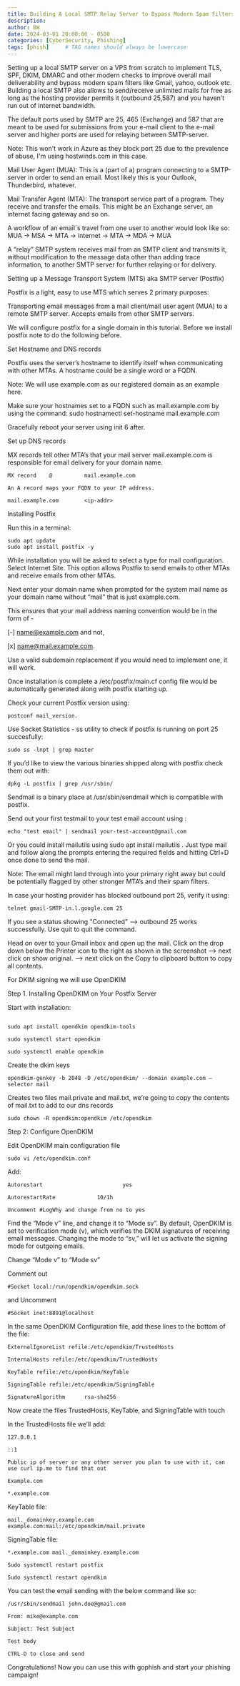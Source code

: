 ```yaml
---
title: Building A Local SMTP Relay Server to Bypass Modern Spam Filters
description:
author: BW
date: 2024-03-01 20:00:00 - 0500
categories: [CyberSecurity, Phishing]
tags: [phish]     # TAG names should always be lowercase
---
```



Setting up a local SMTP server on a VPS from scratch to implement TLS, SPF, DKIM, DMARC and other modern checks to improve overall mail deliverability and bypass modern spam filters like Gmail, yahoo, outlook etc. Building a local SMTP also allows to send/receive unlimited mails for free as long as the hosting provider permits it (outbound 25,587) and you haven’t run out of internet bandwidth.

The default ports used by SMTP are 25, 465 (Exchange) and 587 that are meant to be used for submissions from your e-mail client to the e-mail server and higher ports are used for relaying between SMTP-server.

Note: This won't work in Azure as they block port 25 due to the prevalence of abuse, I'm using hostwinds.com in this case.

Mail User Agent (MUA): This is a (part of a) program connecting to a SMTP-server in order to send an email. Most likely this is your Outlook, Thunderbird, whatever.

Mail Transfer Agent (MTA): The transport service part of a program. They receive and transfer the emails. This might be an Exchange server, an internet facing gateway and so on.

A workflow of an email´s travel from one user to another would look like so: MUA → MSA → MTA → internet → MTA → MDA → MUA

A “relay” SMTP system receives mail from an SMTP client and transmits it, without modification to the message data other than adding trace information, to another SMTP server for further relaying or for delivery.

Setting up a Message Transport System (MTS) aka SMTP server (Postfix)

Postfix is a light, easy to use MTS which serves 2 primary purposes:

Transporting email messages from a mail client/mail user agent (MUA) to a remote SMTP server.
Accepts emails from other SMTP servers.

We will configure postfix for a single domain in this tutorial. Before we install postfix note to do the following before.

Set Hostname and DNS records

Postfix uses the server’s hostname to identify itself when communicating with other MTAs. A hostname could be a single word or a FQDN.

Note: We will use example.com as our registered domain as an example here.

Make sure your hostnames set to a FQDN such as mail.example.com by using the command: sudo hostnamectl set-hostname mail.example.com

Gracefully reboot your server using init 6 after.

Set up DNS records

MX records tell other MTA’s that your mail server mail.example.com is responsible for email delivery for your domain name.


```
MX record    @       	mail.example.com

An A record maps your FQDN to your IP address.

mail.example.com    	<ip-addr>
```


Installing Postfix

Run this in a terminal:
```shell
sudo apt update
sudo apt install postfix -y
```
While installation you will be asked to select a type for mail configuration. Select Internet Site. This option allows Postfix to send emails to other MTAs and receive emails from other MTAs.



Next enter your domain name when prompted for the system mail name as your domain name without “mail” that is just example.com.

This ensures that your mail address naming convention would be in the form of -

[-] name@example.com and not,

[x] name@mail.example.com.

Use a valid subdomain replacement if you would need to implement one, it will work.



Once installation is complete a /etc/postfix/main.cf config file would be automatically generated along with postfix starting up.

Check your current Postfix version using:
```shell
postconf mail_version.
```
Use Socket Statistics - ss utility to check if postfix is running on port 25 succesfully:
```shell
sudo ss -lnpt | grep master
```
If you’d like to view the various binaries shipped along with postfix check them out with:
```shell
dpkg -L postfix | grep /usr/sbin/
```
Sendmail is a binary place at /usr/sbin/sendmail which is compatible with postfix.

Send out your first testmail to your test email account using :
```shell
echo "test email" | sendmail your-test-account@gmail.com
```
Or you could install mailutils using sudo apt install mailutils . Just type mail and follow along the prompts entering the required fields and hitting Ctrl+D once done to send the mail.

Note: The email might land through into your primary right away but could be potentially flagged by other stronger MTA’s and their spam filters.

In case your hosting provider has blocked outbound port 25, verify it using:
```shell
telnet gmail-SMTP-in.l.google.com 25
```
If you see a status showing "Connected" --> outbound 25 works successfully. Use quit to quit the command.

Head on over to your Gmail inbox and open up the mail. Click on the drop down below the Printer icon to the right as shown in the screenshot –> next click on show original. –> next click on the Copy to clipboard button to copy all contents.



For DKIM signing we will use OpenDKIM

Step 1. Installing OpenDKIM on Your Postfix Server

Start with installation:
```shell

sudo apt install opendkim opendkim-tools

sudo systemctl start opendkim

sudo systemctl enable opendkim
```
Create the dkim keys
```
opendkim-genkey -b 2048 -D /etc/opendkim/ --domain example.com –selector mail
```
Creates two files mail.private and mail.txt, we’re going to copy the contents of mail.txt to add to our dns records
```
sudo chown -R opendkim:opendkim /etc/opendkim
```
Step 2: Configure OpenDKIM

Edit OpenDKIM main configuration file
```shell
sudo vi /etc/opendkim.conf
```
Add:
```
Autorestart                     	yes

AutorestartRate            	10/1h

Uncomment #LogWhy and change from no to yes
```
Find the “Mode v” line, and change it to “Mode sv”. By default, OpenDKIM is set to verification mode (v), which verifies the DKIM signatures of receiving email messages. Changing the mode to “sv,” will let us activate the signing mode for outgoing emails.

Change “Mode v” to “Mode sv”

Comment out
```
#Socket	local:/run/opendkim/opendkim.sock
```
and Uncomment
```
#Socket	inet:8891@localhost
```
In the same OpenDKIM Configuration file, add these lines to the bottom of the file:
```
ExternalIgnoreList refile:/etc/opendkim/TrustedHosts

InternalHosts refile:/etc/opendkim/TrustedHosts

KeyTable refile:/etc/opendkim/KeyTable

SigningTable refile:/etc/opendkim/SigningTable

SignatureAlgorithm     	rsa-sha256
```


Now create the files TrustedHosts, KeyTable, and SigningTable with touch

In the TrustedHosts file we’ll add:
```
127.0.0.1

::1

Public ip of server or any other server you plan to use with it, can use curl ip.me to find that out

Example.com

*.example.com
```
KeyTable file:
```
mail._domainkey.example.com example.com:mail:/etc/opendkim/mail.private
```
SigningTable file:
```
*.example.com mail._domainkey.example.com
```
```shell
Sudo systemctl restart postfix

Sudo systemctl restart opendkim
```


You can test the email sending with the below command like so:
```
/usr/sbin/sendmail john.doe@gmail.com

From: mike@example.com

Subject: Test Subject

Test body

CTRL-D to close and send
```
Congratulations! Now you can use this with gophish and start your phishing campaign!
